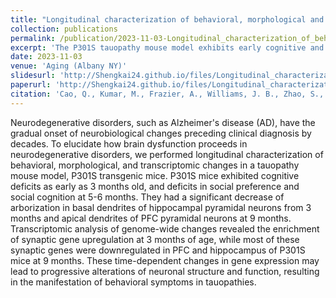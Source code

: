 ```yaml
---
title: "Longitudinal characterization of behavioral, morphological and transcriptomic changes in a tauopathy mouse model"
collection: publications
permalink: /publication/2023-11-03-Longitudinal_characterization_of_behavioral,_morphological_and_transcriptomic_changes_in_a_tauopathy_mouse_model
excerpt: 'The P301S tauopathy mouse model exhibits early cognitive and social deficits, dendrite arborization reduction, and time-dependent synaptic gene expression changes, suggesting progressive neuronal dysfunction leading to behavioral symptoms in tauopathies.'
date: 2023-11-03
venue: 'Aging (Albany NY)'
slidesurl: 'http://Shengkai24.github.io/files/Longitudinal_characterization_slide.pdf'
paperurl: 'http://Shengkai24.github.io/files/Longitudinal_characterization_of_behavioral,_morphological_and_transcriptomic_changes_in_a_tauopathy_mouse_model.pdf'
citation: 'Cao, Q., Kumar, M., Frazier, A., Williams, J. B., Zhao, S., &amp; Yan, Z. (2023). Longitudinal characterization of behavioral, morphological and transcriptomic changes in a tauopathy mouse model. Aging (Albany NY), 15(21), 11697.'
---
```

Neurodegenerative disorders, such as Alzheimer&apos;s disease (AD), have the gradual onset of neurobiological changes preceding clinical diagnosis by decades. To elucidate how brain dysfunction proceeds in neurodegenerative disorders, we performed longitudinal characterization of behavioral, morphological, and transcriptomic changes in a tauopathy mouse model, P301S transgenic mice. P301S mice exhibited cognitive deficits as early as 3 months old, and deficits in social preference and social cognition at 5-6 months. They had a significant decrease of arborization in basal dendrites of hippocampal pyramidal neurons from 3 months and apical dendrites of PFC pyramidal neurons at 9 months. Transcriptomic analysis of genome-wide changes revealed the enrichment of synaptic gene upregulation at 3 months of age, while most of these synaptic genes were downregulated in PFC and hippocampus of P301S mice at 9 months. These time-dependent changes in gene expression may lead to progressive alterations of neuronal structure and function, resulting in the manifestation of behavioral symptoms in tauopathies.